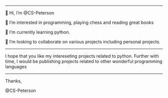 __________________________________________________________________________________________
👋 Hi, I’m @CS-Peterson

👀 I’m interested in programming, playing chess and reading great books

🌱 I’m currently learning python.

💞️ I’m looking to collaborate on various projects including personal projects.
__________________________________________________________________________________________


I hope that you like my intereseting projects related to python. Further with time, I would be publishing projects related to other wonderful programming languages

------------------------------------------------------------------------------------------

Thanks, 

@CS-Peterson
